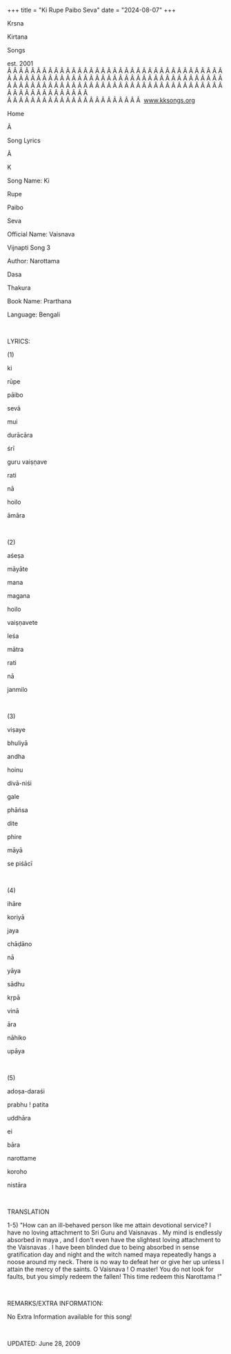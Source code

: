 +++ 
title = "Ki Rupe Paibo Seva"
date = "2024-08-07"
+++

Krsna
 
Kirtana
 
Songs

est. 2001
Â Â Â Â Â Â Â Â Â Â Â Â Â Â Â Â Â Â Â Â Â Â Â Â Â Â Â Â Â Â Â Â Â Â Â Â Â Â Â Â Â Â Â Â Â Â Â Â Â Â Â Â Â Â Â Â Â Â Â Â Â Â Â Â Â Â Â Â Â Â Â Â Â Â Â Â Â Â Â Â Â Â Â Â Â Â Â Â Â Â Â Â Â Â Â Â Â Â Â Â Â Â Â Â Â Â Â Â Â Â Â Â Â Â Â Â Â Â Â Â Â Â Â Â Â  
Â Â Â Â Â Â Â Â Â Â Â Â Â Â Â Â Â Â Â Â Â Â Â  
www.kksongs.org








Home


Ã 
 
Song Lyrics
 
Ã 
 
K


Song Name: 
Ki
 
Rupe
 
Paibo
 
Seva


Official Name: 
Vaisnava
 
Vijnapti
 Song 3


Author: 
Narottama
 
Dasa
 
Thakura


Book Name: 
Prarthana


Language: 
Bengali


 


LYRICS:


(1)


ki
 
rūpe
 
pāibo
 
sevā
 
mui
 
durācāra


śrī

guru 
vaiṣṇave
 
rati


nā
 
hoilo
 
āmāra


 


(2)


aśeṣa
 
māyāte
 
mana
 
magana
 
hoilo


vaiṣṇavete
 
leśa
 
mātra


rati
 
nā
 
janmilo


 


(3)


viṣaye
 
bhuliyā
 
andha
 
hoinu
 
divā-niśi


gale
 
phāńsa
 
dite
 
phire
 
māyā

se 
piśācī


 


(4)


ihāre
 
koriyā
 
jaya
 
chāḍāno
 
nā
 
yāya


sādhu
 
kṛpā
 
vinā
 
āra
 
nāhiko
 
upāya


 


(5)


adoṣa-daraśi
 
prabhu
! 
patita
 
uddhāra


ei
 
bāra
 
narottame
 
koroho
 
nistāra


 


TRANSLATION


1-5)
"How can an ill-behaved person like me attain devotional service? I have no
loving attachment to Sri Guru and 
Vaisnavas
. My mind
is endlessly absorbed in 
maya
, and I don't even have
the slightest loving attachment to the 
Vaisnavas
. I
have been blinded due to being absorbed in sense gratification day and night
and the witch named 
maya
 repeatedly hangs a noose
around my neck. There is no way to defeat her or give her up unless I attain
the mercy of the saints. O 
Vaisnava
! O master! You do
not look for faults, but you simply redeem the fallen! This time redeem this 
Narottama
!"


 


REMARKS/EXTRA INFORMATION:


No
Extra Information available for this song!


 


UPDATED:
 June 28, 2009